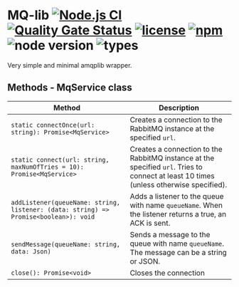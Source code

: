 # MQ-lib [![Node.js CI](https://github.com/Marc-JB/mq-lib/workflows/Node.js%20CI/badge.svg)](https://github.com/Marc-JB/mq-lib/actions?query=workflow%3A%22Node.js+CI%22) [![Quality Gate Status](https://sonarcloud.io/api/project_badges/measure?project=Marc-JB_mq-lib&metric=alert_status)](https://sonarcloud.io/dashboard?id=Marc-JB_mq-lib) [![license](https://badgen.net/github/license/Marc-JB/mq-lib?color=cyan)](https://github.com/Marc-JB/mq-lib/blob/master/LICENSE) [![npm](https://badgen.net/badge/icon/npm?icon=npm&color=cyan&label)](https://www.npmjs.com/package/@peregrine/mq-lib) ![node version](https://badgen.net/npm/node/@peregrine/mq-lib) ![types](https://badgen.net/npm/types/@peregrine/mq-lib?icon=typescript)
Very simple and minimal amqplib wrapper.

## Methods - MqService class
Method | Description
--- | ---
```static connectOnce(url: string): Promise<MqService>``` | Creates a connection to the RabbitMQ instance at the specified `url`.
```static connect(url: string, maxNumOfTries = 10): Promise<MqService>``` | Creates a connection to the RabbitMQ instance at the specified `url`. Tries to connect at least 10 times (unless otherwise specified).
```addListener(queueName: string, listener: (data: string) => Promise<boolean>): void``` | Adds a listener to the queue with name `queueName`. When the listener returns a true, an ACK is sent.
```sendMessage(queueName: string, data: Json)``` | Sends a message to the queue with name `queueName`. The message can be a string or JSON.
```close(): Promise<void>``` | Closes the connection
